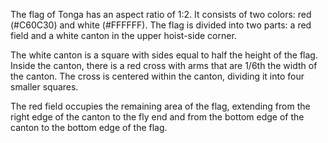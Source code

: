 The flag of Tonga has an aspect ratio of 1:2. It consists of two colors: red (#C60C30) and white (#FFFFFF). The flag is divided into two parts: a red field and a white canton in the upper hoist-side corner.

The white canton is a square with sides equal to half the height of the flag. Inside the canton, there is a red cross with arms that are 1/6th the width of the canton. The cross is centered within the canton, dividing it into four smaller squares.

The red field occupies the remaining area of the flag, extending from the right edge of the canton to the fly end and from the bottom edge of the canton to the bottom edge of the flag.